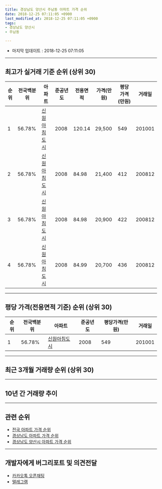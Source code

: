 ```yaml
---
title: 경상남도 양산시 주남동 아파트 가격 순위
date: 2018-12-25 07:11:05 +0900
last_modified_at: 2018-12-25 07:11:05 +0900
tags:
- 경상남도 양산시
- 주남동

---
```


* 마지막 업데이트 : 2018-12-25 07:11:05

---

## 최고가 실거래 기준 순위 (상위 30)


|순위|전국백분위|아파트|준공년도|전용면적|가격(만원)|평당가격(만원)|거래일|
|---|---|---|---|---|---|---|---|
|1|56.78%|[신원아침도시](https://search.naver.com/search.naver?query=%EA%B2%BD%EC%83%81%EB%82%A8%EB%8F%84+%EC%96%91%EC%82%B0%EC%8B%9C+%EC%A3%BC%EB%82%A8%EB%8F%99+%EC%8B%A0%EC%9B%90%EC%95%84%EC%B9%A8%EB%8F%84%EC%8B%9C)|2008|120.14|29,500|549|201001|
|2|56.78%|[신원아침도시](https://search.naver.com/search.naver?query=%EA%B2%BD%EC%83%81%EB%82%A8%EB%8F%84+%EC%96%91%EC%82%B0%EC%8B%9C+%EC%A3%BC%EB%82%A8%EB%8F%99+%EC%8B%A0%EC%9B%90%EC%95%84%EC%B9%A8%EB%8F%84%EC%8B%9C)|2008|84.98|21,400|412|200812|
|3|56.78%|[신원아침도시](https://search.naver.com/search.naver?query=%EA%B2%BD%EC%83%81%EB%82%A8%EB%8F%84+%EC%96%91%EC%82%B0%EC%8B%9C+%EC%A3%BC%EB%82%A8%EB%8F%99+%EC%8B%A0%EC%9B%90%EC%95%84%EC%B9%A8%EB%8F%84%EC%8B%9C)|2008|84.98|20,900|422|200812|
|4|56.78%|[신원아침도시](https://search.naver.com/search.naver?query=%EA%B2%BD%EC%83%81%EB%82%A8%EB%8F%84+%EC%96%91%EC%82%B0%EC%8B%9C+%EC%A3%BC%EB%82%A8%EB%8F%99+%EC%8B%A0%EC%9B%90%EC%95%84%EC%B9%A8%EB%8F%84%EC%8B%9C)|2008|84.99|20,700|436|200812|


---

## 평당 가격(전용면적 기준) 순위 (상위 30)


|순위|전국백분위|아파트|준공년도|평당가격(만원)|거래일|
|---|---|---|---|---|---|
|1|56.78%|[신원아침도시](https://search.naver.com/search.naver?query=%EA%B2%BD%EC%83%81%EB%82%A8%EB%8F%84+%EC%96%91%EC%82%B0%EC%8B%9C+%EC%A3%BC%EB%82%A8%EB%8F%99+%EC%8B%A0%EC%9B%90%EC%95%84%EC%B9%A8%EB%8F%84%EC%8B%9C)|2008|549|201001|


---

## 최근 3개월 거래량 순위 (상위 30)


<div style="width:100%;">
    <canvas id="deal_count_ranking" height="250"></canvas>
</div>


<script>
new Chart(document.getElementById("deal_count_ranking"), {
    type: 'horizontalBar',
    data: {
        labels: ['신원아침도시'],
        datasets: [{
            label: '실거래 수',
            data: [3],
            borderColor: "rgba(255, 0, 128, 1)",
            backgroundColor: "rgba(255, 0, 128, 0.5)",
            fill: false,
        }]
    },
    options: {
        responsive: true,
        title: {
            display: true,
            text: '최근 3개월 거래량 순위'
        },
        tooltips: {
            mode: 'index',
            intersect: false,
            callbacks: {
                title: function(tooltipItems, data) {
                    return "실거래 수:";
                },
                label: function(tooltipItem, data) {
                    return data.labels[tooltipItem.index] + ": " + tooltipItem.xLabel;
                }
            }
        },
        hover: {
            mode: 'nearest',
            intersect: true
        },
        scales: {
            xAxes: [{
                display: true,
                scaleLabel: {
                    display: true,
                    labelString: '실거래 수'
                },
                ticks: {
                    suggestedMin: 0,
                }
            }],
            yAxes: [{
                display: true,
                ticks: {
                    autoSkip: false,
                    callback: function(value, index, values) {
                        if (value.length > 15)
                            return value.substr(0, 13) + "...";
                        else
                            return value;
                    }
                },
                scaleLabel: {
                    display: false,
                }
            }]
        }
    }
});

</script>


---

## 10년 간 거래량 추이


<div style="width:100%;">
    <canvas id="deal_progress" height="250"></canvas>
</div>

<script>
new Chart(document.getElementById("deal_progress"), {
    type: 'line',
    data: {
        labels: ['200812','200901','200902','200903','200904','200905','200906','200907','200908','200909','200910','200911','200912','201001','201002','201003','201004','201005','201006','201007','201008','201009','201010','201011','201012','201101','201102','201103','201104','201105','201106','201107','201108','201109','201110','201111','201112','201201','201202','201203','201204','201205','201206','201207','201208','201209','201210','201211','201212','201301','201302','201303','201304','201305','201306','201307','201308','201309','201310','201311','201312','201401','201402','201403','201404','201405','201406','201407','201408','201409','201410','201411','201412','201501','201502','201503','201504','201505','201506','201507','201508','201509','201510','201511','201512','201601','201602','201603','201604','201605','201606','201607','201608','201609','201610','201611','201612','201701','201702','201703','201704','201705','201706','201707','201708','201709','201710','201711','201712','201801','201802','201803','201804','201805','201806','201807','201808','201809','201810','201811','201812'],
        datasets: [{
            label: '실거래 수',
            pointRadius: 1,
            data: [67, 2, 8, 14, 6, 8, 7, 7, 3, 28, 13, 13, 7, 8, 3, 2, 4, 1, 4, 4, 5, 3, 8, 4, 12, 13, 14, 22, 10, 7, 6, 10, 5, 2, 4, 4, 6, 2, 2, 5, 1, 2, 5, 1, 4, 3, 3, 7, 2, 2, 8, 4, 8, 0, 4, 2, 4, 6, 4, 1, 4, 3, 3, 6, 2, 3, 3, 4, 4, 7, 4, 5, 0, 4, 7, 11, 8, 5, 5, 11, 5, 5, 10, 7, 4, 3, 6, 8, 10, 5, 6, 7, 11, 4, 4, 7, 4, 6, 3, 4, 4, 2, 3, 3, 3, 2, 8, 4, 2, 2, 1, 4, 3, 1, 1, 2, 0, 3, 1, 1, 1],
            borderColor: "rgba(255, 201, 14, 1)",
            backgroundColor: "rgba(255, 201, 14, 0.5)",
            fill: true,
        }]
    },
    options: {
        responsive: true,
        title: {
            display: true,
            text: '10년간 거래량 추이'
        },
        tooltips: {
            mode: 'index',
            intersect: false,
        },
        hover: {
            mode: 'nearest',
            intersect: true
        },
        scales: {
            xAxes: [{
                display: true,
                scaleLabel: {
                    display: true,
                    labelString: '년/월'
                }
            }],
            yAxes: [{
                display: true,
                ticks: {
                    suggestedMin: 0,
                },
                scaleLabel: {
                    display: true,
                    labelString: '실거래 수'
                }
            }]
        }
    }
});

</script>


---

## 관련 순위

- [전국 아파트 가격 순위](https://inasie.github.io/apt-ranking/전국)
- [경상남도 아파트 가격 순위](https://inasie.github.io/apt-ranking/경상남도)
- [경상남도 양산시 아파트 가격 순위](https://inasie.github.io/apt-ranking/경상남도-양산시)


---

## 개발자에게 버그리포트 및 의견전달

- [카카오톡 오픈채팅](https://open.kakao.com/o/gLJUAP4)
- [텔레그램](https://t.me/inasie)

